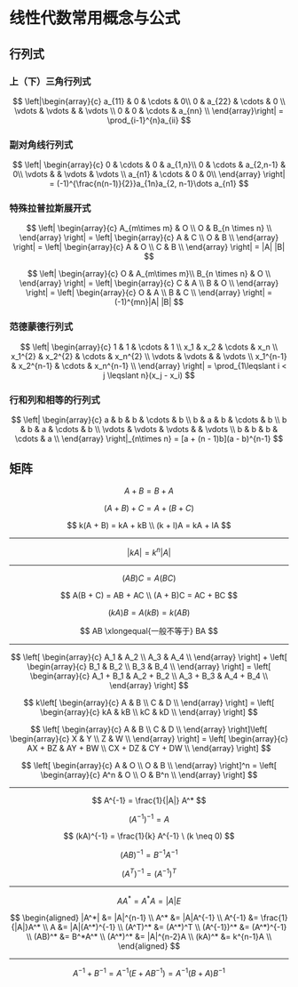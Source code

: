 # 线性代数常用概念与公式

[annotation]: <id> (c5fdb082-b23d-43ee-8fe5-45c3c52a78d8)
[annotation]: <status> (public)
[annotation]: <create_time> (2019-10-13 15:00:56)
[annotation]: <category> (数学理论)
[annotation]: <tags> (线性代数)
[annotation]: <comments> (false)
[annotation]: <url> (http://blog.ccyg.studio/article/c5fdb082-b23d-43ee-8fe5-45c3c52a78d8)

<input class='mathjax align' value='left' type='hidden'/>

## 行列式

### 上（下）三角行列式

$$
\left|\begin{array}{c}
a_{11} & 0 & \cdots & 0\\ 
 0 & a_{22} & \cdots & 0 \\ 
\vdots & \vdots &  & \vdots \\ 
0 & 0 & \cdots & a_{nn} \\ 
\end{array}\right| = \prod_{i-1}^{n}a_{ii}
$$

### 副对角线行列式

$$
\left|
\begin{array}{c}
0 & \cdots & 0 & a_{1,n}\\
0 & \cdots & a_{2,n-1} & 0\\
\vdots &  & \vdots & \vdots \\ 
a_{n1} & \cdots & 0 & 0\\
\end{array}
\right| = (-1)^{\frac{n(n-1)}{2}}a_{1n}a_{2, n-1}\dots a_{n1}
$$

### 特殊拉普拉斯展开式

$$
\left|
\begin{array}{c}
A_{m\times m} & O \\
O & B_{n \times n} \\
\end{array}
\right| = 
\left|
\begin{array}{c}
A & C \\
O & B \\
\end{array}
\right| = 
\left|
\begin{array}{c}
A & O \\
C & B \\
\end{array}
\right| = |A| |B|
$$

$$
\left|
\begin{array}{c}
O & A_{m\times m}\\
B_{n \times n} & O \\
\end{array}
\right| = 
\left|
\begin{array}{c}
C & A \\
B & O \\
\end{array}
\right| = 
\left|
\begin{array}{c}
O & A \\
B & C \\
\end{array}
\right| = (-1)^{mn}|A| |B|
$$


### 范德蒙德行列式

$$
\left|
\begin{array}{c}
1 & 1 & \cdots & 1 \\
x_1 & x_2 & \cdots & x_n \\
x_1^{2} & x_2^{2} & \cdots & x_n^{2} \\
\vdots & \vdots &  & \vdots \\
x_1^{n-1} & x_2^{n-1} & \cdots & x_n^{n-1} \\
\end{array}
\right| = \prod_{1\leqslant i < j \leqslant n}(x_j - x_i)
$$

### 行和列和相等的行列式

$$
\left|
\begin{array}{c}
a & b & b & \cdots & b \\
b & a & b & \cdots & b \\
b & b & a & \cdots & b \\
\vdots & \vdots & \vdots & & \vdots \\
b & b & b & \cdots & a \\
\end{array}
\right|_{n\times n} = 
[a + (n - 1)b](a - b)^{n-1}
$$

## 矩阵

$$
A + B = B + A
$$

$$
(A + B) + C = A + (B + C)
$$

$$
k(A + B) = kA + kB \\
(k + l)A = kA + lA
$$

---

$$
|kA| = k^n|A|
$$

---

$$
(AB)C = A(BC)
$$

$$
A(B + C) = AB + AC \\
(A + B)C = AC + BC
$$

$$
(kA)B = A(kB) = k(AB)
$$

$$ 
AB \xlongequal{一般不等于} BA
$$

----

$$
\left[
\begin{array}{c}
A_1 & A_2 \\
A_3 & A_4 \\
\end{array}
\right] + \left[
\begin{array}{c}
B_1 & B_2 \\
B_3 & B_4 \\
\end{array}
\right] = \left[
\begin{array}{c}
A_1 + B_1 & A_2 + B_2 \\
A_3 + B_3 & A_4 + B_4 \\
\end{array}
\right]
$$

$$
k\left[
\begin{array}{c}
A & B \\
C & D \\
\end{array}
\right] = \left[
\begin{array}{c}
kA & kB \\
kC & kD \\
\end{array}
\right] 
$$

$$
\left[
\begin{array}{c}
A & B \\
C & D \\
\end{array}
\right]\left[
\begin{array}{c}
X & Y \\
Z & W \\
\end{array}
\right] = \left[
\begin{array}{c}
AX + BZ & AY + BW \\
CX + DZ & CY + DW \\
\end{array}
\right]
$$

$$
\left[
\begin{array}{c}
A & O \\
O & B \\
\end{array}
\right]^n = \left[
\begin{array}{c}
A^n & O \\
O & B^n \\
\end{array}
\right]
$$

---

$$
A^{-1} = \frac{1}{|A|} A^*
$$

$$
(A^{-1})^{-1} = A
$$

$$
(kA)^{-1} = \frac{1}{k} A^{-1} \ (k \neq 0)
$$

$$
(AB)^{-1} = B^{-1}A^{-1}
$$

$$
(A^T)^{-1} = (A^{-1})^T
$$

----

$$
AA^* = A^*A = |A|E
$$

$$
\begin{aligned}
|A^*| &= |A|^{n-1} \\
A^* &= |A|A^{-1} \\
A^{-1} &= \frac{1}{|A|}A^* \\
A &= |A|(A^*)^{-1} \\
(A^T)^* &= (A^*)^T \\
(A^{-1})^* &= (A^*)^{-1} \\
(AB)^* &= B^*A^* \\
(A^*)^* &= |A|^{n-2}A \\
(kA)^* &= k^{n-1}A \\
\end{aligned}
$$  

---

$$
A^{-1}  + B^{-1}
= A^{-1}(E + AB^{-1})
= A^{-1}(B + A)
 B^{-1}
$$
